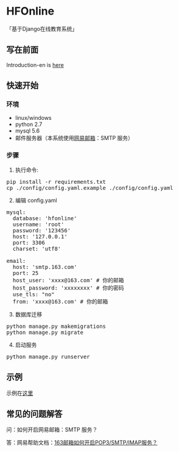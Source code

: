 # HFOnline
「基于Django在线教育系统」

## 写在前面
Introduction-en is [here](./README.md) 

## 快速开始

### 环境
- linux/windows
- python 2.7
- mysql 5.6
- 邮件服务器（本系统使用[网易邮箱](https://mail.163.com)：SMTP 服务）

### 步骤
1. 执行命令:
<pre>
pip install -r requirements.txt
cp ./config/config.yaml.example ./config/config.yaml
</pre>
2. 编辑 config.yaml
<pre>
mysql:
  database: 'hfonline'
  username: 'root'
  password: '123456'
  host: '127.0.0.1'
  port: 3306
  charset: 'utf8'

email:
  host: 'smtp.163.com'
  port: 25
  host_user: 'xxxx@163.com' # 你的邮箱
  host_password: 'xxxxxxxx' # 你的密码
  use_tls: "no"
  from: 'xxxx@163.com' # 你的邮箱
</pre>
3. 数据库迁移
<pre>
python manage.py makemigrations
python manage.py migrate
</pre>
4. 启动服务
<pre>
python manage.py runserver
</pre>

## 示例
示例在[这里](./readme_detail/hfonline_detail.md) 

## 常见的问题解答

问：如何开启网易邮箱：SMTP 服务？

答：网易帮助文档：[163邮箱如何开启POP3/SMTP/IMAP服务？](http://help.163.com/10/0312/13/61J0LI3200752CLQ.html)